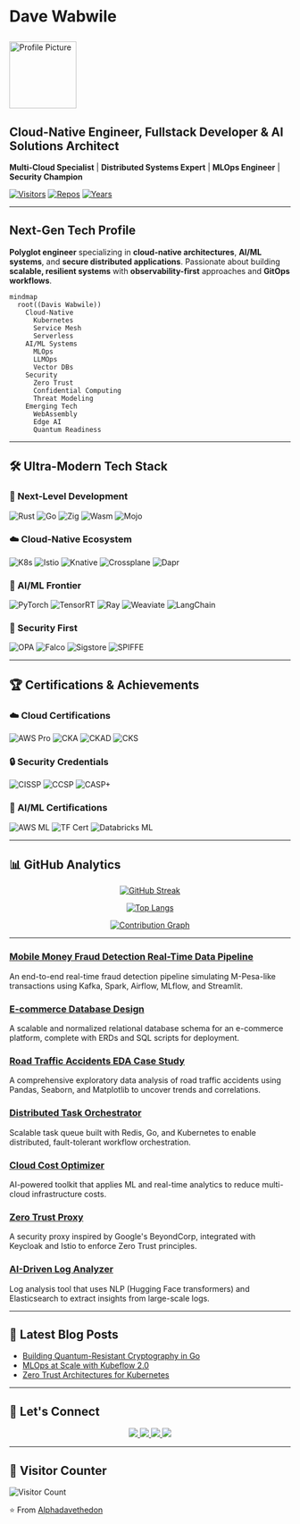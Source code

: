 
#  Dave Wabwile <p align="center">
  <img src="https://github.com/Alphadavethedon.png" alt="Profile Picture" width="120" height="120">
</p>



##  Cloud-Native Engineer, Fullstack Developer & AI Solutions Architect
**Multi-Cloud Specialist** | **Distributed Systems Expert** | **MLOps Engineer** | **Security Champion**

[![Visitors](https://komarev.com/ghpvc/?username=Alphadavethedon&label=Profile%20Views&color=0e75b6&style=flat)](https://github.com/Alphadavethedon)
[![Repos](https://badges.pufler.dev/repos/Alphadavethedon?color=blue&style=flat)](https://github.com/Alphadavethedon?tab=repositories)
[![Years](https://badges.pufler.dev/years/Alphadavethedon?color=blue&style=flat)](https://github.com/Alphadavethedon)



---

##  Next-Gen Tech Profile
**Polyglot engineer** specializing in **cloud-native architectures**, **AI/ML systems**, and **secure distributed applications**. Passionate about building **scalable, resilient systems** with **observability-first** approaches and **GitOps workflows**.

```mermaid
mindmap
  root((Davis Wabwile))
    Cloud-Native
      Kubernetes
      Service Mesh
      Serverless
    AI/ML Systems
      MLOps
      LLMOps
      Vector DBs
    Security
      Zero Trust
      Confidential Computing
      Threat Modeling
    Emerging Tech
      WebAssembly
      Edge AI
      Quantum Readiness
```

---

## 🛠️ Ultra-Modern Tech Stack

### 🔮 Next-Level Development
<p>
  <img src="https://img.shields.io/badge/-Rust-000000?style=for-the-badge&logo=rust&logoColor=white" alt="Rust"/> 
  <img src="https://img.shields.io/badge/-Go-00ADD8?style=for-the-badge&logo=go&logoColor=white" alt="Go"/>
  <img src="https://img.shields.io/badge/-Zig-F7A41D?style=for-the-badge&logo=zig&logoColor=black" alt="Zig"/>
  <img src="https://img.shields.io/badge/-Wasm-654FF0?style=for-the-badge&logo=webassembly&logoColor=white" alt="Wasm"/>
  <img src="https://img.shields.io/badge/-Mojo-FF7139?style=for-the-badge&logo=mojo&logoColor=white" alt="Mojo"/>
</p>

### ☁️ Cloud-Native Ecosystem
<p>
  <img src="https://img.shields.io/badge/-Kubernetes-326CE5?style=for-the-badge&logo=kubernetes&logoColor=white" alt="K8s"/>
  <img src="https://img.shields.io/badge/-Istio-466BB0?style=for-the-badge&logo=istio&logoColor=white" alt="Istio"/>
  <img src="https://img.shields.io/badge/-Knative-0865AD?style=for-the-badge&logo=knative&logoColor=white" alt="Knative"/>
  <img src="https://img.shields.io/badge/-Crossplane-8B66FE?style=for-the-badge&logo=crossplane&logoColor=white" alt="Crossplane"/>
  <img src="https://img.shields.io/badge/-Dapr-0D1C2C?style=for-the-badge&logo=dapr&logoColor=white" alt="Dapr"/>
</p>

### 🤖 AI/ML Frontier
<p>
  <img src="https://img.shields.io/badge/-PyTorch-EE4C2C?style=for-the-badge&logo=pytorch&logoColor=white" alt="PyTorch"/>
  <img src="https://img.shields.io/badge/-TensorRT-FF6F00?style=for-the-badge&logo=nvidia&logoColor=white" alt="TensorRT"/>
  <img src="https://img.shields.io/badge/-Ray-028CF0?style=for-the-badge&logo=ray&logoColor=white" alt="Ray"/>
  <img src="https://img.shields.io/badge/-Weaviate-00A98F?style=for-the-badge&logo=weaviate&logoColor=white" alt="Weaviate"/>
  <img src="https://img.shields.io/badge/-LangChain-00A67E?style=for-the-badge&logo=langchain&logoColor=white" alt="LangChain"/>
</p>

### 🔐 Security First
<p>
  <img src="https://img.shields.io/badge/-OPA-7D1DFF?style=for-the-badge&logo=opa&logoColor=white" alt="OPA"/>
  <img src="https://img.shields.io/badge/-Falco-00C1B2?style=for-the-badge&logo=falco&logoColor=white" alt="Falco"/>
  <img src="https://img.shields.io/badge/-Sigstore-1A1F71?style=for-the-badge&logo=sigstore&logoColor=white" alt="Sigstore"/>
  <img src="https://img.shields.io/badge/-SPIFFE-EC1C24?style=for-the-badge&logo=spiffe&logoColor=white" alt="SPIFFE"/>
</p>

---

## 🏆 Certifications & Achievements

### ☁️ Cloud Certifications
<p>
  <img src="https://img.shields.io/badge/-AWS_Professional-FF9900?style=for-the-badge&logo=amazonaws&logoColor=white" alt="AWS Pro"/>
  <img src="https://img.shields.io/badge/-CKA-326CE5?style=for-the-badge&logo=kubernetes&logoColor=white" alt="CKA"/>
  <img src="https://img.shields.io/badge/-CKAD-326CE5?style=for-the-badge&logo=kubernetes&logoColor=white" alt="CKAD"/>
  <img src="https://img.shields.io/badge/-CKS-326CE5?style=for-the-badge&logo=kubernetes&logoColor=white" alt="CKS"/>
</p>

### 🔒 Security Credentials
<p>
  <img src="https://img.shields.io/badge/-CISSP-FF9900?style=for-the-badge&logo=isc2&logoColor=white" alt="CISSP"/>
  <img src="https://img.shields.io/badge/-CCSP-FF9900?style=for-the-badge&logo=isc2&logoColor=white" alt="CCSP"/>
  <img src="https://img.shields.io/badge/-CASP+-0078D4?style=for-the-badge&logo=comptia&logoColor=white" alt="CASP+"/>
</p>

### 🧠 AI/ML Certifications
<p>
  <img src="https://img.shields.io/badge/-AWS_ML-FF9900?style=for-the-badge&logo=amazonaws&logoColor=white" alt="AWS ML"/>
  <img src="https://img.shields.io/badge/-TensorFlow-FF6F00?style=for-the-badge&logo=tensorflow&logoColor=white" alt="TF Cert"/>
  <img src="https://img.shields.io/badge/-Databricks_ML-FD612C?style=for-the-badge&logo=databricks&logoColor=white" alt="Databricks ML"/>
</p>

---

## 📊 GitHub Analytics

<div align="center">
  
[![GitHub Streak](https://streak-stats.demolab.com?user=Alphadavethedon&theme=radical&hide_border=true&date_format=M%20j%5B%2C%20Y%5D)](https://git.io/streak-stats)

[![Top Langs](https://github-readme-stats.vercel.app/api/top-langs/?username=Alphadavethedon&layout=compact&theme=radical&hide_border=true)](https://github.com/anuraghazra/github-readme-stats)

[![Contribution Graph](https://github-readme-activity-graph.vercel.app/graph?username=Alphadavethedon&theme=react-dark&hide_border=true)](https://github.com/ashutosh00710/github-readme-activity-graph)

</div>

---
### [Mobile Money Fraud Detection Real-Time Data Pipeline](https://github.com/Alphadavethedon/Mobile-Money-Fraud-Detection-Real-Time-Data-Pipeline)
An end-to-end real-time fraud detection pipeline simulating M-Pesa-like transactions using Kafka, Spark, Airflow, MLflow, and Streamlit.

### [E-commerce Database Design](https://github.com/Alphadavethedon/E-commerce-database-design)
A scalable and normalized relational database schema for an e-commerce platform, complete with ERDs and SQL scripts for deployment.

### [Road Traffic Accidents EDA Case Study](https://github.com/Alphadavethedon/Road-Traffic-Accidents-EDA/blob/main/Exploratory_Data_Analysis_(EDA)_Case_Study_Road_Traffic_Accidents.ipynb)
A comprehensive exploratory data analysis of road traffic accidents using Pandas, Seaborn, and Matplotlib to uncover trends and correlations.

### [Distributed Task Orchestrator](https://github.com/Alphadavethedon/task-orchestrator)
Scalable task queue built with Redis, Go, and Kubernetes to enable distributed, fault-tolerant workflow orchestration.

### [Cloud Cost Optimizer](https://github.com/Alphadavethedon/cloud-optimizer)
AI-powered toolkit that applies ML and real-time analytics to reduce multi-cloud infrastructure costs.

### [Zero Trust Proxy](https://github.com/Alphadavethedon/zero-trust-proxy)
A security proxy inspired by Google's BeyondCorp, integrated with Keycloak and Istio to enforce Zero Trust principles.

### [AI-Driven Log Analyzer](https://github.com/Alphadavethedon/log-analyzer)
Log analysis tool that uses NLP (Hugging Face transformers) and Elasticsearch to extract insights from large-scale logs.


---

## 📝 Latest Blog Posts
<!-- BLOG-POST-LIST:START -->
- [Building Quantum-Resistant Cryptography in Go](https://medium.com/@davewabwile)
- [MLOps at Scale with Kubeflow 2.0](https://medium.com/@davewabwile)
- [Zero Trust Architectures for Kubernetes](https://medium.com/@davewabwile)
<!-- BLOG-POST-LIST:END -->

---

## 🤝 Let's Connect
<p align="center">
  <a href="https://linkedin.com/in/daviswabwile">
    <img src="https://img.shields.io/badge/LinkedIn-0077B5?style=for-the-badge&logo=linkedin&logoColor=white"/>
  </a>
  <a href="https://twitter.com/Alphadavethedon">
    <img src="https://img.shields.io/badge/Twitter-1DA1F2?style=for-the-badge&logo=twitter&logoColor=white"/>
  </a>
  <a href="mailto:davewabwile@gmail.com">
    <img src="https://img.shields.io/badge/Gmail-D14836?style=for-the-badge&logo=gmail&logoColor=white"/>
  </a>
  <a href="https://alphadavethedon.github.io/Davis-portfolio/">
    <img src="https://img.shields.io/badge/Portfolio-FF5722?style=for-the-badge&logo=about.me&logoColor=white"/>
  </a>
</p>

---

## 🌟 Visitor Counter
![Visitor Count](https://profile-counter.glitch.me/Alphadavethedon/count.svg)

⭐ From [Alphadavethedon](https://github.com/Alphadavethedon)
```
